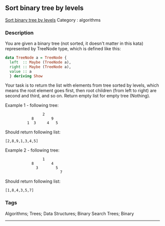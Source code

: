 ## Sort binary tree by levels
[Sort binary tree by levels](https://www.codewars.com/kata/sort-binary-tree-by-levels)
Category : algorithms

### Description
You are given a binary tree (not sorted, it doesn't matter in this kata) represented by TreeNode type, which is defined like this:

```haskell
data TreeNode a = TreeNode {
  left  :: Maybe (TreeNode a),
  right :: Maybe (TreeNode a),
  value :: a
  } deriving Show
```

Your task is to return the list with elements from tree sorted by levels, which means the root element goes first, then root children (from left to right) are second and third, and so on. Return empty list for empty tree (Nothing).

Example 1 - following tree:

                     2
                8        9
              1  3     4   5

Should return following list:

    [2,8,9,1,3,4,5]

Example 2 - following tree:

                     1
                8        4
                  3        5
                             7
Should return following list:

    [1,8,4,3,5,7]

### Tags
Algorithms; Trees; Data Structures; Binary Search Trees; Binary

- - -
